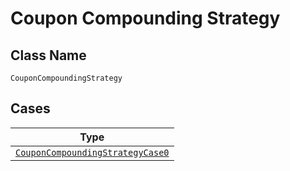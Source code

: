 
# Coupon Compounding Strategy

## Class Name

`CouponCompoundingStrategy`

## Cases

| Type |
|  --- |
| [`CouponCompoundingStrategyCase0`](../../../doc/models/containers/coupon-compounding-strategy-case-0.md) |

